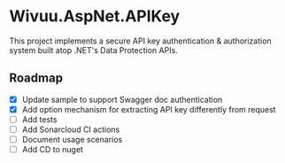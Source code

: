 # Wivuu.AspNet.APIKey

This project implements a secure API key authentication & authorization system built atop .NET's Data Protection APIs.

## Roadmap
- [x] Update sample to support Swagger doc authentication
- [x] Add option mechanism for extracting API key differently from request
- [ ] Add tests
- [ ] Add Sonarcloud CI actions
- [ ] Document usage scenarios
- [ ] Add CD to nuget